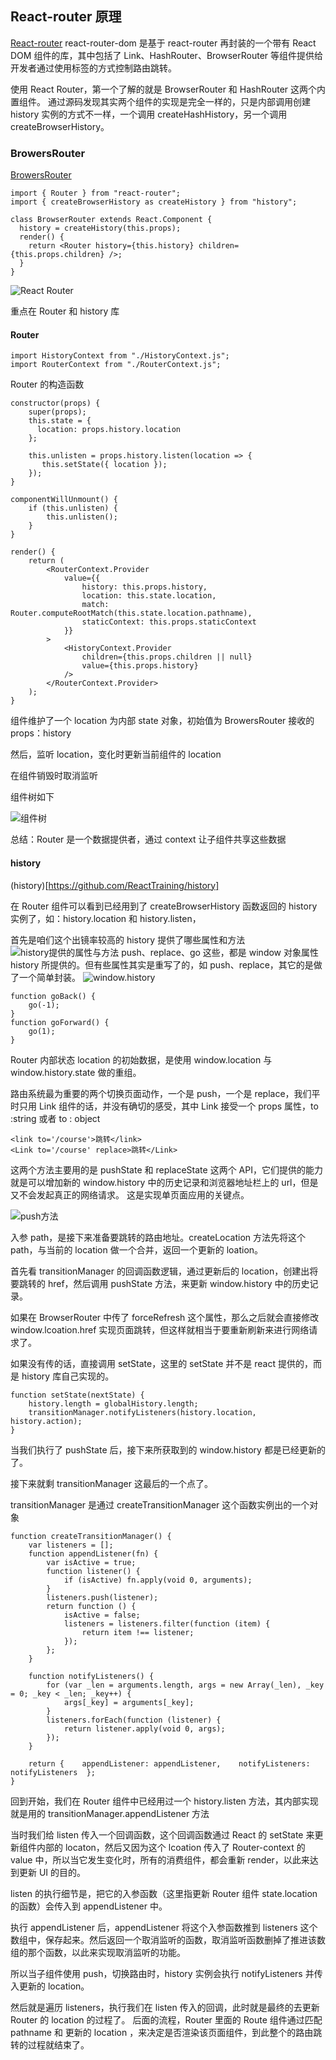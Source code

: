 ## React-router 原理

[React-router](https://github.com/ReactTraining/react-router)
react-router-dom 是基于 react-router 再封装的一个带有 React DOM 组件的库，其中包括了 Link、HashRouter、BrowserRouter 等组件提供给开发者通过使用标签的方式控制路由跳转。

使用 React Router，第一个了解的就是 BrowserRouter 和 HashRouter 这两个内置组件。
通过源码发现其实两个组件的实现是完全一样的，只是内部调用创建 history 实例的方式不一样，一个调用 createHashHistory，另一个调用 createBrowserHistory。

### BrowersRouter

[BrowersRouter](https://github.com/ReactTraining/react-router/blob/master/packages/react-router-dom/modules/BrowserRouter.js)

```
import { Router } from "react-router";
import { createBrowserHistory as createHistory } from "history";

class BrowserRouter extends React.Component {
  history = createHistory(this.props);
  render() {
    return <Router history={this.history} children={this.props.children} />;
  }
}
```

![React Router](https://user-gold-cdn.xitu.io/2020/7/17/1735b1c58080f47f?imageView2/0/w/1280/h/960/format/webp/ignore-error/1)

重点在 Router 和 history 库

#### Router

```
import HistoryContext from "./HistoryContext.js";
import RouterContext from "./RouterContext.js";
```

Router 的构造函数

```
constructor(props) {
    super(props);
    this.state = {
      location: props.history.location
    };

    this.unlisten = props.history.listen(location => {
       this.setState({ location });
    });
}

componentWillUnmount() {
    if (this.unlisten) {
        this.unlisten();
    }
}

render() {
    return (
        <RouterContext.Provider
            value={{
                history: this.props.history,
                location: this.state.location,
                match: Router.computeRootMatch(this.state.location.pathname),
                staticContext: this.props.staticContext
            }}
        >
            <HistoryContext.Provider
                children={this.props.children || null}
                value={this.props.history}
            />
        </RouterContext.Provider>
    );
}

```

组件维护了一个 location 为内部 state 对象，初始值为 BrowersRouter 接收的 props：history

然后，监听 location，变化时更新当前组件的 location

在组件销毁时取消监听

组件树如下

![组件树](https://user-gold-cdn.xitu.io/2020/7/17/1735b1c58238c3fd?imageView2/0/w/1280/h/960/format/webp/ignore-error/1)

总结：Router 是一个数据提供者，通过 context 让子组件共享这些数据

#### history

(history)[https://github.com/ReactTraining/history]

在 Router 组件可以看到已经用到了 createBrowserHistory 函数返回的 history 实例了，如：history.location 和 history.listen，

首先是咱们这个出镜率较高的 history 提供了哪些属性和方法
![history提供的属性与方法](https://user-gold-cdn.xitu.io/2020/7/17/1735b1c58296b30b?imageView2/0/w/1280/h/960/format/webp/ignore-error/1)
push、replace、go 这些，都是 window 对象属性 history 所提供的。但有些属性其实是重写了的，如 push、replace，其它的是做了一个简单封装。
![window.history](https://user-gold-cdn.xitu.io/2020/7/17/1735b1c5889dc5a3?imageView2/0/w/1280/h/960/format/webp/ignore-error/1)

```
function goBack() {
    go(-1);
}
function goForward() {
    go(1);
}
```

Router 内部状态 location 的初始数据，是使用 window.location 与 window.history.state 做的重组。

路由系统最为重要的两个切换页面动作，一个是 push，一个是 replace，我们平时只用 Link 组件的话，并没有确切的感受，其中 Link 接受一个 props 属性，to :string 或者 to : object

```
<link to='/course'>跳转</link>
<Link to='/course' replace>跳转</Link>
```

这两个方法主要用的是 pushState 和 replaceState 这两个 API，它们提供的能力就是可以增加新的 window.history 中的历史记录和浏览器地址栏上的 url，但是又不会发起真正的网络请求。
这是实现单页面应用的关键点。

![push方法](https://user-gold-cdn.xitu.io/2020/7/17/1735b1c5abdc6f1f?imageView2/0/w/1280/h/960/format/webp/ignore-error/1)

入参 path，是接下来准备要跳转的路由地址。createLocation 方法先将这个 path，与当前的 location 做一个合并，返回一个更新的 loation。

首先看 transitionManager 的回调函数逻辑，通过更新后的 location，创建出将要跳转的 href，然后调用 pushState 方法，来更新 window.history 中的历史记录。

如果在 BrowserRouter 中传了 forceRefresh 这个属性，那么之后就会直接修改 window.lcoation.href 实现页面跳转，但这样就相当于要重新刷新来进行网络请求了。

如果没有传的话，直接调用 setState，这里的 setState 并不是 react 提供的，而是 history 库自己实现的。

```
function setState(nextState) {
    history.length = globalHistory.length;
    transitionManager.notifyListeners(history.location, history.action);
}
```

当我们执行了 pushState 后，接下来所获取到的 window.history 都是已经更新的了。

接下来就剩 transitionManager 这最后的一个点了。

transitionManager 是通过 createTransitionManager 这个函数实例出的一个对象

```
function createTransitionManager() {
    var listeners = [];
    function appendListener(fn) {
        var isActive = true;
        function listener() {
            if (isActive) fn.apply(void 0, arguments);
        }
        listeners.push(listener);
        return function () {
            isActive = false;
            listeners = listeners.filter(function (item) {
                return item !== listener;
            });
        };
    }

    function notifyListeners() {
        for (var _len = arguments.length, args = new Array(_len), _key = 0; _key < _len; _key++) {
            args[_key] = arguments[_key];
        }
        listeners.forEach(function (listener) {
            return listener.apply(void 0, args);
        });
    }

    return {    appendListener: appendListener,    notifyListeners: notifyListeners  };
}
```

回到开始，我们在 Router 组件中已经用过一个 history.listen 方法，其内部实现就是用的 transitionManager.appendListener 方法

当时我们给 listen 传入一个回调函数，这个回调函数通过 React 的 setState 来更新组件内部的 locaton，然后又因为这个 lcoation 传入了 Router-context 的 value 中，所以当它发生变化时，所有的消费组件，都会重新 render，以此来达到更新 UI 的目的。

listen 的执行细节是，把它的入参函数（这里指更新 Router 组件 state.location 的函数）会传入到 appendListener 中。

执行 appendListener 后，appendListener 将这个入参函数推到 listeners 这个数组中，保存起来。然后返回一个取消监听的函数，取消监听函数删掉了推进该数组的那个函数，以此来实现取消监听的功能。

所以当子组件使用 push，切换路由时，history 实例会执行 notifyListeners 并传入更新的 location。

然后就是遍历 listeners，执行我们在 listen 传入的回调，此时就是最终的去更新 Router 的 location 的过程了。
后面的流程，Router 里面的 Route 组件通过匹配 pathname 和 更新的 location ，来决定是否渲染该页面组件，到此整个的路由跳转的过程就结束了。
